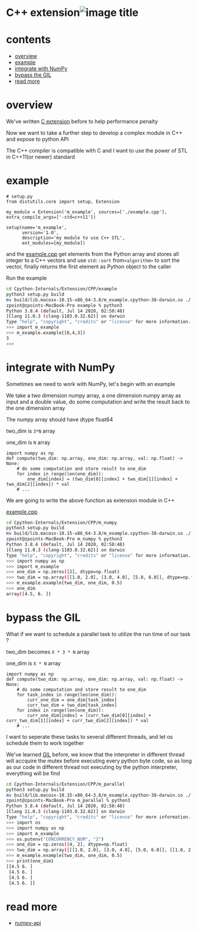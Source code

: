 # C++ extension![image title](http://www.zpoint.xyz:8080/count/tag.svg?url=github%2FCPython-Internals/cpp_ext)

# contents

* [overview](#overview)
* [example](#example)
* [integrate with NumPy](#integrate-with-NumPy)
* [bypass the GIL](#bypass-the-GIL)
* [read more](#read-more)

# overview

We've written [C extension](https://github.com/zpoint/CPython-Internals/blob/master/Extension/C/c.md) before to help performance penalty

Now we want to take a further step to develop a complex module in C++ and expose to python API

The C++ compiler is compatible with C and I want to use the power of STL in C++11(or newer) standard

# example

```python3
# setup.py
from distutils.core import setup, Extension

my_module = Extension('m_example', sources=['./example.cpp'], extra_compile_args=['-std=c++11'])

setup(name='m_example',
      version='1.0',
      description='my module to use C++ STL',
      ext_modules=[my_module])
```

and the [example.cpp](https://github.com/zpoint/CPython-Internals/blob/master/Extension/CPP/example/example.cpp) get elements from the Python array and stores all integer to a C++ vectors and use `std::sort` from`<algorithm>` to sort the vector, finally returns the first element as Python object to the caller

Run the example

```bash
cd Cpython-Internals/Extension/CPP/example
python3 setup.py build
mv build/lib.macosx-10.15-x86_64-3.8/m_example.cpython-38-darwin.so ./
zpoint@zpoints-MacBook-Pro example % python3
Python 3.8.4 (default, Jul 14 2020, 02:58:48)
[Clang 11.0.3 (clang-1103.0.32.62)] on darwin
Type "help", "copyright", "credits" or "license" for more information.
>>> import m_example
>>> m_example.example([6,4,3])
3
>>>
```

# integrate with NumPy

Sometimes we need to work with NumPy, let's begin with an example

We take a two dimension numpy array, a one dimension numpy array as input and a double value, do some computation and write  the result back to the one dimension array

The numpy array should have dtype float64

two_dim is `3*N` array

one_dim is `N` array

```python3
import numpy as np
def compute(two_dim: np.array, one_dim: np.array, val: np.float) -> None:
	# do some computation and store result to one_dim
	for index in range(len(one_dim)):
		one_dim[index] = (two_dim[0][index] + two_dim[1][index] + two_dim[2][index]) * val 
	# ...
```

We are going to write the above function as extension module in C++ 

[example.cpp](https://github.com/zpoint/CPython-Internals/blob/master/Extension/CPP/m_numpy/example.cpp)

```bash
cd Cpython-Internals/Extension/CPP/m_numpy
python3 setup.py build
mv build/lib.macosx-10.15-x86_64-3.8/m_example.cpython-38-darwin.so ./
zpoint@zpoints-MacBook-Pro m_numpy % python3
Python 3.8.4 (default, Jul 14 2020, 02:58:48) 
[Clang 11.0.3 (clang-1103.0.32.62)] on darwin
Type "help", "copyright", "credits" or "license" for more information.
>>> import numpy as np
>>> import m_example
>>> one_dim = np.zeros([2], dtype=np.float)
>>> two_dim = np.array([[1.0, 2.0], [3.0, 4.0], [5.0, 6.0]], dtype=np.float)
>>> m_example.example(two_dim, one_dim, 0.5)
>>> one_dim
array([4.5, 6. ])
```

# bypass the GIL

What if we want to schedule a parallel task to utilize the run time of our task ?

two_dim becomes `X * 3 * N` array

one_dim is `X * N` array

```python3
import numpy as np
def compute(two_dim: np.array, one_dim: np.array, val: np.float) -> None:
	# do some computation and store result to one_dim
	for task_index in range(len(one_dim)):
		curr_one_dim = one_dim[task_index]
		curr_two_dim = two_dim[task_index]
	for index in range(len(one_dim)):
		curr_one_dim[index] = (curr_two_dim[0][index] + curr_two_dim[1][index] + curr_two_dim[2][index]) * val
	# ...
```

I want to seperate these tasks to several different threads, and let os schedule them to work together

We've learned [GIL](https://github.com/zpoint/CPython-Internals/blob/master/Interpreter/gil/gil.md) before, we know that the interpreter in different thread will accquire the mutex before executing every python byte code, so as long as our code in different thread not executing by the python interpreter, everything will be find

```bash
cd Cpython-Internals/Extension/CPP/m_parallel
python3 setup.py build
mv build/lib.macosx-10.15-x86_64-3.8/m_example.cpython-38-darwin.so ./
zpoint@zpoints-MacBook-Pro m_parallel % python3
Python 3.8.4 (default, Jul 14 2020, 02:58:48) 
[Clang 11.0.3 (clang-1103.0.32.62)] on darwin
Type "help", "copyright", "credits" or "license" for more information.
>>> import os
>>> import numpy as np
>>> import m_example
>>> os.putenv("CONCURRENCY_NUM", "2")
>>> one_dim = np.zeros([4, 2], dtype=np.float)
>>> two_dim = np.array([[[1.0, 2.0], [3.0, 4.0], [5.0, 6.0]], [[1.0, 2.0], [3.0, 4.0], [5.0, 6.0]], [[1.0, 2.0], [3.0, 4.0], [5.0, 6.0]], [[1.0, 2.0], [3.0, 4.0], [5.0, 6.0]]], dtype=np.float)
>>> m_example.example(two_dim, one_dim, 0.5)
>>> print(one_dim)
[[4.5 6. ]
 [4.5 6. ]
 [4.5 6. ]
 [4.5 6. ]]
```



# read more

* [numpy-api](https://numpy.org/doc/stable/reference/c-api/array.html?highlight=array%20api)

